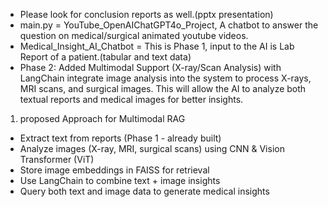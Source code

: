 - Please look for conclusion reports as well.(pptx presentation)
- main.py = YouTube_OpenAIChatGPT4o_Project, A chatbot to answer the question on medical/surgical animated youtube videos. 
- Medical_Insight_AI_Chatbot = This is Phase 1, input to the AI is Lab Report of a patient.(tabular and text data)
- Phase 2: Added Multimodal Support (X-ray/Scan Analysis) with LangChain
integrate image analysis into the system to process X-rays, MRI scans, and surgical images. This will allow the AI to analyze both textual reports and medical images for better insights.

 1. proposed Approach for Multimodal RAG
 - Extract text from reports (Phase 1 - already built)
 - Analyze images (X-ray, MRI, surgical scans) using CNN & Vision Transformer (ViT)
 - Store image embeddings in FAISS for retrieval
 - Use LangChain to combine text + image insights
 - Query both text and image data to generate medical insights
